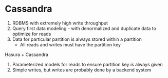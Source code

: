 # Cassandra

1. RDBMS with extremely high write throughput
2. Query first data modeling - with denormalized and duplicate data to optimize for reads
3. Data for particular partition is always stored within a partition
   - All reads and writes must have the partition key

Hasura + Cassandra

1. Parameterized models for reads to ensure partition key is always given
2. Simple writes, but writes are probably done by a backend system
